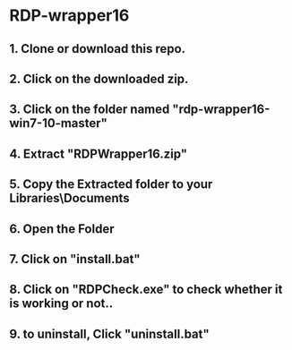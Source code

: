 # RDP-wrapper16
## 1. Clone or download this repo.
## 2. Click on the downloaded zip.
## 3. Click on the folder named "rdp-wrapper16-win7-10-master"
## 4. Extract "RDPWrapper16.zip"
## 5. Copy the Extracted folder to your Libraries\Documents
## 6. Open the Folder
## 7. Click on "install.bat"
## 8. Click on "RDPCheck.exe" to check whether it is working or not..
## 9. to uninstall, Click "uninstall.bat"
